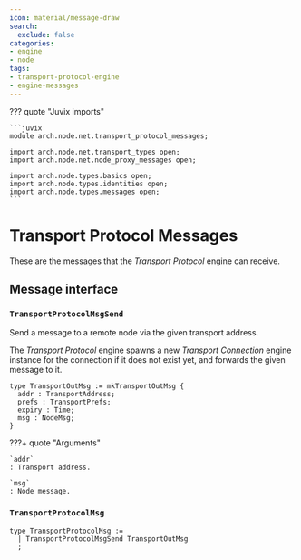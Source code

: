 ```yaml
---
icon: material/message-draw
search:
  exclude: false
categories:
- engine
- node
tags:
- transport-protocol-engine
- engine-messages
---
```


??? quote "Juvix imports"

    ```juvix
    module arch.node.net.transport_protocol_messages;

    import arch.node.net.transport_types open;
    import arch.node.net.node_proxy_messages open;

    import arch.node.types.basics open;
    import arch.node.types.identities open;
    import arch.node.types.messages open;
    ```

# Transport Protocol Messages

These are the messages that the *Transport Protocol* engine can receive.

## Message interface

### `TransportProtocolMsgSend`

Send a message to a remote node via the given transport address.

The *Transport Protocol* engine
spawns a new *Transport Connection* engine instance for the connection
if it does not exist yet,
and forwards the given message to it.

<!-- --8<-- [start:TransportOutMsg] -->
```juvix
type TransportOutMsg := mkTransportOutMsg {
  addr : TransportAddress;
  prefs : TransportPrefs;
  expiry : Time;
  msg : NodeMsg;
}
```
<!-- --8<-- [end:TransportOutMsg] -->

???+ quote "Arguments"

    `addr`
    : Transport address.

    `msg`
    : Node message.

### `TransportProtocolMsg`

<!-- --8<-- [start:TransportProtocolMsg] -->
```juvix
type TransportProtocolMsg :=
  | TransportProtocolMsgSend TransportOutMsg
  ;
```
<!-- --8<-- [end:TransportProtocolMsg] -->